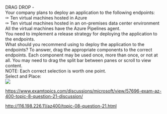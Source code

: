 DRAG DROP -<br/>Your company plans to deploy an application to the following endpoints:<br/>✑ Ten virtual machines hosted in Azure<br/>✑ Ten virtual machines hosted in an on-premises data center environment<br/>All the virtual machines have the Azure Pipelines agent.<br/>You need to implement a release strategy for deploying the application to the endpoints.<br/>What should you recommend using to deploy the application to the endpoints? To answer, drag the appropriate components to the correct endpoints. Each component may be used once, more than once, or not at all. You may need to drag the split bar between panes or scroll to view content.<br/>NOTE: Each correct selection is worth one point.<br/>Select and Place:<br/><img src="https://www.examtopics.com/assets/media/exam-media/04257/0043200003.png" class="in-exam-image"/><br/><p><a href="https://www.examtopics.com/discussions/microsoft/view/57696-exam-az-400-topic-8-question-21-discussion/">https://www.examtopics.com/discussions/microsoft/view/57696-exam-az-400-topic-8-question-21-discussion/</a></p><p><a href="http://116.198.226.11/az400/topic-08-question-21.html">http://116.198.226.11/az400/topic-08-question-21.html</a></p><script src="https://giscus.app/client.js"                    data-repo="azsamples/az204"                    data-repo-id="R_kgDOMRXzDQ"                    data-category="General"                    data-category-id="DIC_kwDOMRXzDc4Cgi27"                    data-mapping="pathname"                    data-strict="0"                    data-reactions-enabled="0"                    data-emit-metadata="0"                    data-input-position="bottom"                    data-theme="preferred_color_scheme"                    data-lang="en"                    crossorigin="anonymous"                    async>                    </script>